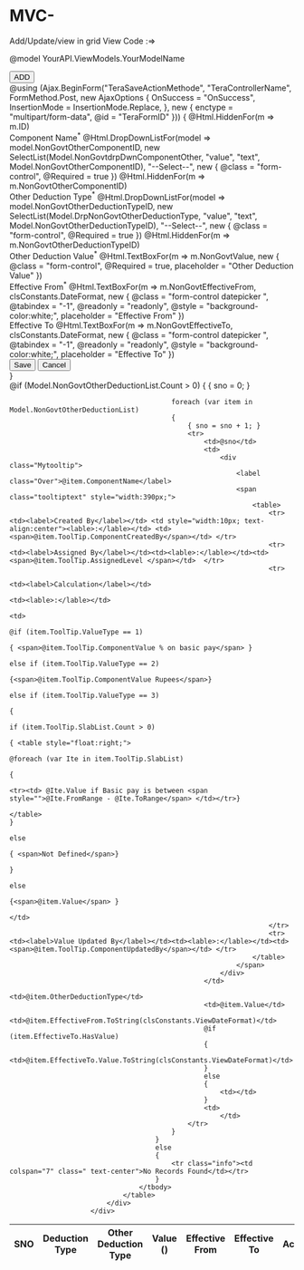 # MVC-
Add/Update/view in grid
View Code :=>

  @model YourAPI.ViewModels.YourModelName


<div id="tabs-e">
                            <div class="form-group">
                                <input type="button" id="BtnAddNonGovtOther" data-datac="TeraFormID" class="btn btn-info btnShow" value="ADD"><br />
                            </div>
                            @using (Ajax.BeginForm("TeraSaveActionMethode", "TeraControllerName", FormMethod.Post, new AjaxOptions { OnSuccess = "OnSuccess", InsertionMode = InsertionMode.Replace, }, new { enctype = "multipart/form-data", @id = "TeraFormID" }))
                            {
                                <input type="hidden" name="HeaderTypeID" value="2930">
                                <input type="hidden" name="DeductionTypeID" value="5">
                                @Html.HiddenFor(m => m.ID)
                                <div class="box-body">
                                    <div class="form-group">
                                        <label class="control-label" for="inputEmail3">Component Name<sup>*</sup></label>
                                        @Html.DropDownListFor(model => model.NonGovtOtherComponentID, new SelectList(Model.NonGovtdrpDwnComponentOther, "value", "text", Model.NonGovtOtherComponentID), "--Select--", new { @class = "form-control", @Required = true })
                                        @Html.HiddenFor(m => m.NonGovtOtherComponentID)
                                    </div>
                                    <div class="form-group">
                                        <label class="control-label" for="inputEmail3">Other Deduction Type<sup>*</sup></label>
                                        @Html.DropDownListFor(model => model.NonGovtOtherDeductionTypeID, new SelectList(Model.DrpNonGovtOtherDeductionType, "value", "text", Model.NonGovtOtherDeductionTypeID), "--Select--", new { @class = "form-control", @Required = true })
                                        @Html.HiddenFor(m => m.NonGovtOtherDeductionTypeID)
                                    </div>
                                    <div class="form-group">
                                        <label class="control-label" for="inputEmail3">Other Deduction Value<sup>*</sup></label>
                                        @Html.TextBoxFor(m => m.NonGovtValue, new { @class = "form-control", @Required = true, placeholder = "Other Deduction Value" })
                                    </div>
                                    <div class="form-group">
                                        <label class="control-label" for="inputEmail3">Effective From<sup>*</sup></label>
                                        @Html.TextBoxFor(m => m.NonGovtEffectiveFrom, clsConstants.DateFormat, new { @class = "form-control datepicker ", @tabindex = "-1", @readonly = "readonly", @style = "background-color:white;", placeholder = "Effective From" })
                                    </div>
                                    <div class="form-group">
                                        <label class="control-label" for="inputEmail3"> Effective To</label>
                                        @Html.TextBoxFor(m => m.NonGovtEffectiveTo, clsConstants.DateFormat, new { @class = "form-control datepicker ", @tabindex = "-1", @readonly = "readonly", @style = "background-color:white;", placeholder = "Effective To" })
                                    </div>
                                    <input type="button" id="btnSaveNonGovtDeductionDetails" value="Save" class="btn btn-primary btnSave" />
                                    <input type="button" class="btn btn-info btnHide " data-datac="BtnAddNonGovtOther" value="Cancel">
                                </div>
                            }
                            <div class="table-both-scroll">
                                <table class="table table-hover custom-table deep-blue2-head deep-lblue2-head">
                                    <thead>
                                        <tr>
                                            <th> SNO </th>
                                            <th>Deduction Type </th>
                                            <th>Other Deduction Type</th>
                                            <th>Value (<i class="fa fa-inr m-r-5 m-l-5" aria-hidden="true"></i>)</th>
                                            <th> Effective From </th>
                                            <th>Effective To</th>
                                            <th>Actions</th>
                                        </tr>
                                    </thead>
                                    <tbody id="TBodyNonOther">
                                        @if (Model.NonGovtOtherDeductionList.Count > 0)
                                        {
                                            { sno = 0; }

                                            foreach (var item in Model.NonGovtOtherDeductionList)
                                            {
                                                { sno = sno + 1; }
                                                <tr>
                                                    <td>@sno</td>
                                                    <td>
                                                        <div class="Mytooltip">
                                                            <label class="Over">@item.ComponentName</label>
                                                            <span class="tooltiptext" style="width:390px;">
                                                                <table>
                                                                    <tr><td><label>Created By</label></td> <td style="width:10px; text-align:center"><lable>:</lable></td> <td><span>@item.ToolTip.ComponentCreatedBy</span></td> </tr>
                                                                    <tr><td><label>Assigned By</label></td><td><lable>:</lable></td><td><span>@item.ToolTip.AssignedLevel </span></td>  </tr>
                                                                    <tr>
                                                                        <td><label>Calculation</label></td>
                                                                        <td><lable>:</lable></td>
                                                                        <td>
                                                                            @if (item.ToolTip.ValueType == 1)
                                                                            { <span>@item.ToolTip.ComponentValue % on basic pay</span> }
                                                                            else if (item.ToolTip.ValueType == 2)
                                                                            {<span>@item.ToolTip.ComponentValue Rupees</span>}
                                                                            else if (item.ToolTip.ValueType == 3)
                                                                            {
                                                                                if (item.ToolTip.SlabList.Count > 0)
                                                                                { <table style="float:right;">
                                                                                    @foreach (var Ite in item.ToolTip.SlabList)
                                                                                    {
                                                                                        <tr><td> @Ite.Value if Basic pay is between <span style="">@Ite.FromRange - @Ite.ToRange</span> </td></tr>}
                                                                                </table>                                                                                }
                                                                                else
                                                                                { <span>Not Defined</span>}
                                                                            }
                                                                            else
                                                                            {<span>@item.Value</span> }
                                                                        </td>
                                                                    </tr>
                                                                    <tr><td><label>Value Updated By</label></td><td><lable>:</lable></td><td><span>@item.ToolTip.ComponentUpdatedBy</span></td> </tr>
                                                                </table>
                                                            </span>
                                                        </div>
                                                    </td>
                                                    <td>@item.OtherDeductionType</td>
                                                    <td>@item.Value</td>
                                                    <td>@item.EffectiveFrom.ToString(clsConstants.ViewDateFormat)</td>
                                                    @if (item.EffectiveTo.HasValue)
                                                    {
                                                        <td>@item.EffectiveTo.Value.ToString(clsConstants.ViewDateFormat)</td>
                                                    }
                                                    else
                                                    {
                                                        <td></td>
                                                    }
                                                    <td>
                                                        </td>
                                                </tr>
                                            }
                                        }
                                        else
                                        {
                                            <tr class="info"><td colspan="7" class=" text-center">No Records Found</td></tr>
                                        }
                                    </tbody>
                                </table>
                            </div>
                        </div>


<script>
    $(".btnSave").click(function(){var from=$(this).closest("form");if(from.valid()){from.submit();}});


function FncLoadGrid(HeaderTypeID,DeductionTypeID)
    {
        //  debugger;
        $.ajax({
            url: '@Url.Action("GetTableDAta", "TeraControllerName")',
            type: 'GET',
            datatype: "json",
            async: false,
            data:
                {
                    EmployeeID:EmployeeID,
                    HeaderTypeID:HeaderTypeID,
                    DeductionTypeID:DeductionTypeID
                },
            success: function (response)
            {
                debugger;
                if(HeaderTypeID==2929&&DeductionTypeID==1)
                {    $("#TbdyGovtSub").empty();
                    $.each(response,function(num,item)
                    {

                        num = num + 1;

                        if(item.EffectiveFrom!=null)
                        {
                            var dateString = item.EffectiveFrom.substr(6);
                            var currentTime = new Date(parseInt(dateString ));
                            var month = currentTime.getMonth() + 1;
                            var day = currentTime.getDate();
                            var year = currentTime.getFullYear();
                            if(day<10)
                                day="0"+day;
                            var date = day + "-" + monthNames[month] + "-" + year;
                            item.EffectiveFrom=date;
                        }

                        if(item.EffectiveTo!=null)
                        {
                            var dateString = item.EffectiveTo.substr(6);
                            var currentTime = new Date(parseInt(dateString ));
                            var month = currentTime.getMonth() + 1;
                            var day = currentTime.getDate();
                            var year = currentTime.getFullYear();
                            if(day<10)
                                day="0"+day;
                            var date = day + "-" + monthNames[month] + "-" + year;
                            item.EffectiveTo=date;
                        }else{
                            item.EffectiveTo='';
                        }
                        $('#TbdyGovtSub').append('<tr><td>' + num + '</td><td>' + item.ComponentName + '</td><td>' + item.Value + '</td><td>' + item.EffectiveFrom + '</td> <td>' + item.EffectiveTo + '</td><td><a class="fa fa-history btn btn-xs btn-default" data-ajax="true" data-ajax-mode="replace" data-ajax-success="Success" data-ajax-update="#historyDialog" data-toggle="tooltip" href="/TeraControllerName/GetComponentHistory?CID='+item.ComponentID +'&amp;EmpId='+@ViewBag.EmployeeID +'" title="View History"> </a></td></tr>'); @*//<td>'+@Ajax.ActionLink(" ", "GetComponentHistory", "TeraControllerName", new { CID = item.ComponentID, EmpId = ViewBag.EmployeeID }, new AjaxOptions { OnSuccess = "Success", UpdateTargetId = "historyDialog" }, new { @class = "fa fa-history btn btn-xs btn-default", @data_toggle = "tooltip", @title = "View History" })+'</td>*@
                    })
                }
}};





function OnSuccess(res) {if (res.Status == true) {$("#CommonDialogStatus").html(''); $("#CommonDialogStatus").html(res.ResponseMessage); $("#CommonDialog").dialog("open");}
        $("#TeraFormID").find("[name='HeaderTypeID']").val();$("#TeraFormID").find("[name='DeductionTypeID']").val();
        FncLoadGrid($("#TeraFormID").find("[name='HeaderTypeID']").val(),$("#TeraFormID").find("[name='DeductionTypeID']").val()); }


<script/>



Web Controller:

[HttpPost]
        public ActionResult TeraSaveActionMethode(YourModelName obj)
        {
            try
            {

                var model = clsAPICalls.PostDataWithResponse<YourModelNames>(obj, "api/Controller/TeraSaveActionMethode");
                return Json(model, JsonRequestBehavior.AllowGet);

            }
            catch (Exception ex)
            {
                return View("Error");
            }
        }


API:

 [HttpGet]
        [Route("api/Controller/TeraSaveActionMethode")]
        public IHttpActionResult TeraSaveActionMethode(YourModelName obj)
        {
            try
            {
                 var result = TeraRepository.Methodetogetdata(obj);
                return Ok(result);
            }
            catch (Exception ex)
            {
                return null;
            }
        }

